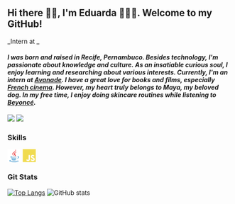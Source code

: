 ## Hi there 👋🏽, I'm Eduarda 👩🏽‍💻. Welcome to my GitHub!

_Intern at _

#### _I was born and raised in Recife, Pernambuco. Besides technology, I'm passionate about knowledge and culture. As an insatiable curious soul, I enjoy learning and researching about various interests. Currently, I'm an intern at [Avanade](https://www.avanade.com/pt-br/about-avanade). I have a great love for books and films, especially [French cinema](https://letterboxd.com/film/amelie/). However, my heart truly belongs to Maya, my beloved dog. In my free time, I enjoy doing skincare routines while listening to [Beyoncé](https://open.spotify.com/playlist/4QfvxzjCrMOkEsEVQ6Ad0R?si=c48e5bf1e78548be)._

<a href = "mailto:duarda.alvesx@gmail.com"><img src="https://img.shields.io/badge/-Gmail-%23333?style=for-the-badge&logo=gmail&logoColor=white" target="_blank"></a>
<a href="https://www.linkedin.com/in/eduardaalves/" target="_blank"><img src="https://img.shields.io/badge/-LinkedIn-%230077B5?style=for-the-badge&logo=linkedin&logoColor=white" target="_blank"></a> 

### Skills

  <img align="center" alt="Java" height="30" width="30" src="https://raw.githubusercontent.com/devicons/devicon/master/icons/java/java-original.svg">  <img align="center" alt="Js" height="30" width="30" src="https://raw.githubusercontent.com/devicons/devicon/master/icons/javascript/javascript-plain.svg">
  
### Git Stats 

[![Top Langs](https://github-readme-stats.vercel.app/api/top-langs/?username=eduardaalvess&layout=donut&langs_count=4&theme=transparent)](https://github.com/eduardaalvess/github-readme-stats)
![GitHub stats](https://github-readme-stats.vercel.app/api?username=eduardaalvess&show_icons=true&theme=transparent) 
